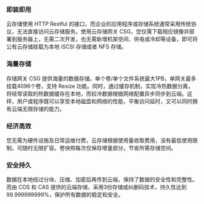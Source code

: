 ### 即装即用

云存储使用 HTTP Restful 的接口，而企业的应用程序或存储系统通常采用传统协议，无法直接访问云存储服务。使用云存储网关 CSG，您仅需下载相应镜像并部署到服务器上，无需二次开发，也无需新增机架空间、供电或冷却等设备，即可将公有云存储挂载为本地 iSCSI 存储或者 NFS 存储。

### 海量存储

存储网关 CSG 提供海量的数据存储。单个卷/单个文件系统最大1PB，单网关最多挂载4096个卷，支持 Resize 功能。同时，通过缓存机制，实现冷热数据分离，将经常读取的热数据缓存在本地，而较冷数据根据网络配置异步同步到云端。这样，用户或程序既可以享受本地磁盘和网络的性能，平衡访问延时，又可以同时拥有云端无限存储的能力。

### 经济高效

您无需为硬件设施及日常运维付费，云存储根据使用量收取费用，没有最低使用限制，可随时无限扩容。卷快照每次仅保存增量部分，节省所需存储空间。

### 安全持久

数据在本地经过分块、压缩、加密后再传到云端，保持了数据的安全性和完整性。而由 COS 和 CAS 提供的云端存储，采用3份存储或纠删码技术，持久性达到99.999999999%，保护所有数据的稳定和安全。


